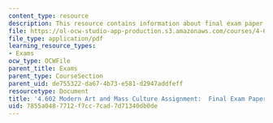 ```yaml
---
content_type: resource
description: This resource contains information about final exam paper topic.
file: https://ol-ocw-studio-app-production.s3.amazonaws.com/courses/4-602-modern-art-and-mass-culture-spring-2012/7855a0487712f7cc7cad7d71340db0de_MIT4_602S12_Finlexmpprtpc.pdf
file_type: application/pdf
learning_resource_types:
- Exams
ocw_type: OCWFile
parent_title: Exams
parent_type: CourseSection
parent_uid: de755322-da67-4b73-e581-d2947addfeff
resourcetype: Document
title: '4.602 Modern Art and Mass Culture Assignment:  Final Exam Paper Topic'
uid: 7855a048-7712-f7cc-7cad-7d71340db0de
---
```


